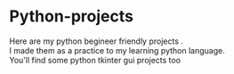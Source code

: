 # Python-projects
Here are my python begineer friendly projects .
<br>
I made them as a practice to my learning python language.
<br>
You'll find some python tkinter gui projects too
